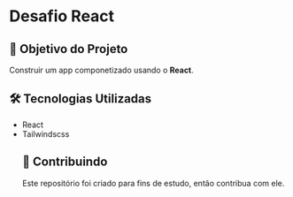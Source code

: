 <h1>Desafio React </h1>

<h2>🎯 Objetivo do Projeto</h2>
<p>Construir um app componetizado usando o <strong>React</strong>.</p>


<h2>🛠 Tecnologias Utilizadas</h2>

<ul>
    <li>React</li>
    <li>Tailwindscss</li>
   


<h2> 🤝 Contribuindo </h2>

Este repositório foi criado para fins de estudo, então contribua com ele. 




